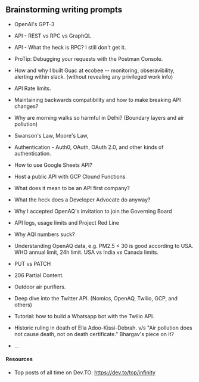 ## Brainstorming writing prompts

* OpenAI's GPT-3

* API - REST vs RPC vs GraphQL

* API - What the heck is RPC? I still don't get it.

* ProTip: Debugging your requests with the Postman Console. 

* How and why I built Guac at ecobee -- monitoring, obseravibility, alerting within slack. (without revealing any privileged work info) 

* API Rate limits.

* Maintaining backwards compatibility and how to make breaking API changes? 

* Why are morning walks so harmful in Delhi? (Boundary layers and air pollution)

* Swanson's Law, Moore's Law, 

* Authentication - Auth0, OAuth, OAuth 2.0, and other kinds of authentication.

* How to use Google Sheets API?

* Host a public API with GCP Clound Functions

* What does it mean to be an API first company?

* What the heck does a Developer Advocate do anyway? 

* Why I accepted OpenAQ's invitation to join the Governing Board

* API logs, usage limits and Project Red Line

* Why AQI numbers suck?

* Understanding OpenAQ data, e.g. PM2.5 < 30 is good according to USA. WHO annual limit, 24h limit. USA vs India vs Canada limits.

* PUT vs PATCH

* 206 Partial Content.

* Outdoor air purifiers.

* Deep dive into the Twitter API. (Nomics, OpenAQ, Twilio, GCP, and others)

* Tutorial: how to build a Whatsapp bot with the Twilio API.

* Historic ruling in death of Ella Adoo-Kissi-Debrah. v/s "Air pollution does not cause death, not on death certificate." Bhargav's piece on it? 

* ...


#### Resources

* Top posts of all time on Dev.TO: https://dev.to/top/infinity


